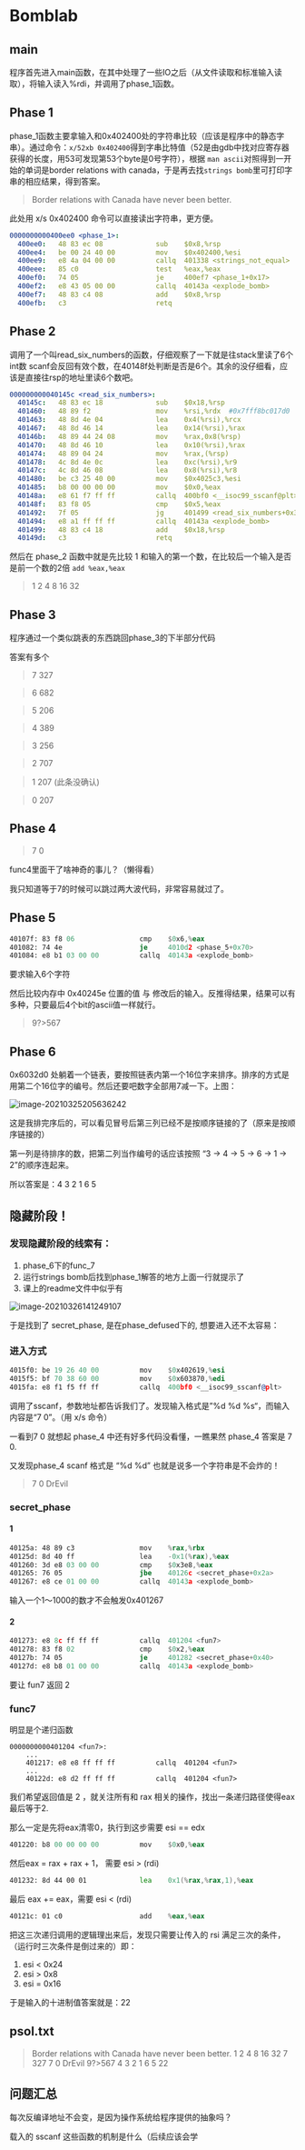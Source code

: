 # Bomblab

## main

程序首先进入main函数，在其中处理了一些IO之后（从文件读取和标准输入读取），将输入读入%rdi，并调用了phase_1函数。

## Phase 1

phase_1函数主要拿输入和0x402400处的字符串比较（应该是程序中的静态字串）。通过命令：`x/52xb 0x402400`得到字串比特值（52是由gdb中找对应寄存器获得的长度，用53可发现第53个byte是0号字符），根据 `man ascii`对照得到一开始的单词是border relations with canada，于是再去找`strings bomb`里可打印字串的相应结果，得到答案。

> Border relations with Canada have never been better.

此处用 x/s 0x402400 命令可以直接读出字符串，更方便。

```yaml
0000000000400ee0 <phase_1>:
  400ee0:	48 83 ec 08          	sub    $0x8,%rsp
  400ee4:	be 00 24 40 00       	mov    $0x402400,%esi
  400ee9:	e8 4a 04 00 00       	callq  401338 <strings_not_equal>
  400eee:	85 c0                	test   %eax,%eax
  400ef0:	74 05                	je     400ef7 <phase_1+0x17>
  400ef2:	e8 43 05 00 00       	callq  40143a <explode_bomb>
  400ef7:	48 83 c4 08          	add    $0x8,%rsp
  400efb:	c3                   	retq   
```

## Phase 2

调用了一个叫read_six_numbers的函数，仔细观察了一下就是往stack里读了6个int数  scanf会反回有效个数，在40148f处判断是否是6个。其余的没仔细看，应该是直接往rsp的地址里读6个数吧。

```yaml
000000000040145c <read_six_numbers>:
  40145c:	48 83 ec 18          	sub    $0x18,%rsp
  401460:	48 89 f2             	mov    %rsi,%rdx  #0x7fff8bc017d0
  401463:	48 8d 4e 04          	lea    0x4(%rsi),%rcx
  401467:	48 8d 46 14          	lea    0x14(%rsi),%rax
  40146b:	48 89 44 24 08       	mov    %rax,0x8(%rsp)
  401470:	48 8d 46 10          	lea    0x10(%rsi),%rax
  401474:	48 89 04 24          	mov    %rax,(%rsp)
  401478:	4c 8d 4e 0c          	lea    0xc(%rsi),%r9
  40147c:	4c 8d 46 08          	lea    0x8(%rsi),%r8
  401480:	be c3 25 40 00       	mov    $0x4025c3,%esi
  401485:	b8 00 00 00 00       	mov    $0x0,%eax
  40148a:	e8 61 f7 ff ff       	callq  400bf0 <__isoc99_sscanf@plt>
  40148f:	83 f8 05             	cmp    $0x5,%eax
  401492:	7f 05                	jg     401499 <read_six_numbers+0x3d>
  401494:	e8 a1 ff ff ff       	callq  40143a <explode_bomb>
  401499:	48 83 c4 18          	add    $0x18,%rsp
  40149d:	c3                   	retq  
```

然后在 phase_2 函数中就是先比较 1 和输入的第一个数，在比较后一个输入是否是前一个数的2倍 `add %eax,%eax`

> 1 2 4 8 16 32

## Phase 3

程序通过一个类似跳表的东西跳回phase_3的下半部分代码

答案有多个

> 7 327

> 6 682

> 5 206

> 4 389

> 3 256

> 2 707

> 1 207 (此条没确认) 

> 0 207

## Phase 4

> 7 0

func4里面干了啥神奇的事儿？（懒得看）

我只知道等于7的时候可以跳过两大波代码，非常容易就过了。

## Phase 5

```asm
40107f:	83 f8 06             	cmp    $0x6,%eax
401082:	74 4e                	je     4010d2 <phase_5+0x70>
401084:	e8 b1 03 00 00       	callq  40143a <explode_bomb>
```

要求输入6个字符

然后比较内存中 0x40245e 位置的值 与 修改后的输入。反推得结果，结果可以有多种，只要最后4个bit的ascii值一样就行。

> 9?>567

## Phase 6

0x6032d0 处躺着一个链表，要按照链表内第一个16位字来排序。排序的方式是用第二个16位字的编号。然后还要吧数字全部用7减一下。上图：

![image-20210325205636242](../../../../Data/noteimg/image-20210325205636242.png)

这是我排完序后的，可以看见冒号后第三列已经不是按顺序链接的了（原来是按顺序链接的）

第一列是待排序的数，把第二列当作编号的话应该按照 “3 -> 4 -> 5 -> 6 -> 1 -> 2”的顺序连起来。

所以答案是：4 3 2 1 6 5

## 隐藏阶段！

### 发现隐藏阶段的线索有：

1. phase_6下的func_7
2. 运行strings bomb后找到phase_1解答的地方上面一行就提示了
3. 课上的readme文件中似乎有

![image-20210326141249107](../../../../Data/noteimg/image-20210326141249107.png)

于是找到了 secret_phase, 是在phase_defused下的, 想要进入还不太容易：

### 进入方式

```asm
4015f0:	be 19 26 40 00       	mov    $0x402619,%esi
4015f5:	bf 70 38 60 00       	mov    $0x603870,%edi
4015fa:	e8 f1 f5 ff ff       	callq  400bf0 <__isoc99_sscanf@plt>
```

调用了sscanf，参数地址都告诉我们了。发现输入格式是”%d %d %s“，而输入内容是“7 0”。（用 x/s 命令）

一看到7 0 就想起 phase_4 中还有好多代码没看懂，一瞧果然 phase_4 答案是 7 0.

又发现phase_4 scanf 格式是 “%d %d” 也就是说多一个字符串是不会炸的！

> 7 0 DrEvil

### secret_phase

#### 1

```asm
40125a:	48 89 c3             	mov    %rax,%rbx
40125d:	8d 40 ff             	lea    -0x1(%rax),%eax            
401260:	3d e8 03 00 00       	cmp    $0x3e8,%eax               
401265:	76 05                	jbe    40126c <secret_phase+0x2a>
401267:	e8 ce 01 00 00       	callq  40143a <explode_bomb>
```

输入一个1～1000的数才不会触发0x401267

#### 2

```asm
401273:	e8 8c ff ff ff       	callq  401204 <fun7>
401278:	83 f8 02             	cmp    $0x2,%eax
40127b:	74 05                	je     401282 <secret_phase+0x40>
40127d:	e8 b8 01 00 00       	callq  40143a <explode_bomb>
```

要让 fun7 返回 2

### func7

明显是个递归函数

```
0000000000401204 <fun7>:
	...
	401217:	e8 e8 ff ff ff       	callq  401204 <fun7>
	...
	40122d:	e8 d2 ff ff ff       	callq  401204 <fun7>
```

我们希望返回值是 2 ，就关注所有和 rax 相关的操作，找出一条递归路径使得eax最后等于2.

那么一定是先将eax清零0，执行到这步需要 esi == edx

```asm
401220:	b8 00 00 00 00       	mov    $0x0,%eax
```

然后eax = rax + rax + 1， 需要 esi > (rdi)

```asm
401232:	8d 44 00 01          	lea    0x1(%rax,%rax,1),%eax
```

最后 eax += eax，需要 esi < (rdi)

```asm
40121c:	01 c0                	add    %eax,%eax
```

把这三次递归调用的逻辑理出来后，发现只需要让传入的 rsi 满足三次的条件，（运行时三次条件是倒过来的）即：

1. esi < 0x24
2. esi > 0x8
3. esi = 0x16

于是输入的十进制值答案就是：22

## psol.txt

> Border relations with Canada have never been better.
> 1 2 4 8 16 32
> 7 327
> 7 0 DrEvil
> 9?>567
> 4 3 2 1 6 5
> 22

## 问题汇总

每次反编译地址不会变，是因为操作系统给程序提供的抽象吗？

载入的 sscanf 这些函数的机制是什么（后续应该会学

